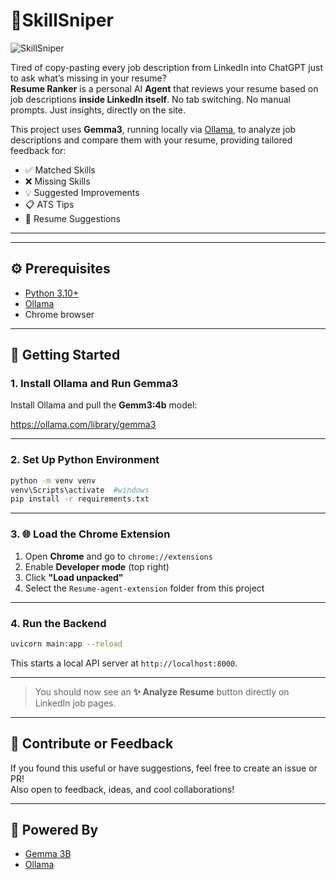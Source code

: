 # 🧠SkillSniper
<img src="https://socialify.git.ci/Gorav22/SkillSniper/image?font=Source+Code+Pro&language=1&name=1&owner=1&pattern=Floating+Cogs&theme=Dark" alt="SkillSniper"/>

Tired of copy-pasting every job description from LinkedIn into ChatGPT just to ask what’s missing in your resume?  
**Resume Ranker** is a personal AI **Agent** that reviews your resume based on job descriptions **inside LinkedIn itself**. No tab switching. No manual prompts. Just insights, directly on the site.

This project uses **Gemma3**, running locally via [Ollama](https://ollama.com), to analyze job descriptions and compare them with your resume, providing tailored feedback for:
- ✅ Matched Skills  
- ❌ Missing Skills  
- 💡 Suggested Improvements  
- 📋 ATS Tips  
- 📌 Resume Suggestions

---
---

## ⚙️ Prerequisites

- [Python 3.10+](https://www.python.org/downloads/)
- [Ollama](https://ollama.com/)
- Chrome browser

---

## 🚀 Getting Started

### 1. Install Ollama and Run Gemma3

Install Ollama and pull the **Gemm3:4b** model:

https://ollama.com/library/gemma3

---

### 2. Set Up Python Environment

```bash
python -m venv venv
venv\Scripts\activate  #windows
pip install -r requirements.txt
```

---

### 3. 🌐 Load the Chrome Extension

1. Open **Chrome** and go to `chrome://extensions`
2. Enable **Developer mode** (top right)
3. Click **"Load unpacked"**
4. Select the `Resume-agent-extension` folder from this project

---

### 4. Run the Backend

```bash
uvicorn main:app --reload
```

This starts a local API server at `http://localhost:8000`.

---

> You should now see an **✨ Analyze Resume** button directly on LinkedIn job pages.

---

## 💬 Contribute or Feedback

If you found this useful or have suggestions, feel free to create an issue or PR!  
Also open to feedback, ideas, and cool collaborations!

---

## 🧠 Powered By

- [Gemma 3B](https://ai.google.dev/gemma)
- [Ollama](https://ollama.com)

